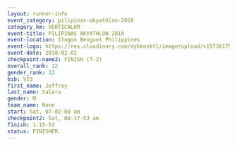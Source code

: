 ```yaml
---
layout: runner-info 
event_category: pilipinas-akyathlon-2018 
category_km: VERTICALKM 
event-title: PILIPINAS AKYATHLON 2018 
event-location: Itogon Benguet Philippines 
event-logo: https://res.cloudinary.com/dykbosktl/image/upload/v1573617968/Logo/akyathlon-logo-new_ifndai.png 
event-date: 2018-02-02 
checkpoint-name2: FINISH (T-2) 
overall_rank: 12
gender_rank: 12
bib: V23
first_name: Jeffrey
last_name: Salera
gender: M
team_name: None
start: Sat, 07-02-00 am
checkpoint2: Sat, 08-17-53 am
finish: 1-15-53
status: FINISHER
---
```

